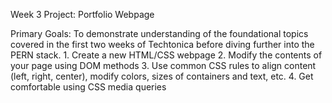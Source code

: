Week 3 Project: Portfolio Webpage

Primary Goals:
To demonstrate understanding of the foundational topics covered in the first two weeks of Techtonica before diving further into the PERN stack.
    1. Create a new HTML/CSS webpage
    2. Modify the contents of your page using DOM methods
    3. Use common CSS rules to align content (left, right, center), modify colors, sizes of containers and text, etc.
    4. Get comfortable using CSS media queries
